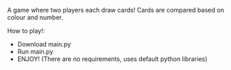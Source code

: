 A game where two players each draw cards!
Cards are compared based on colour and number.

How to play!:
- Download main.py
- Run main.py
- ENJOY! (There are no requirements, uses default python libraries)
